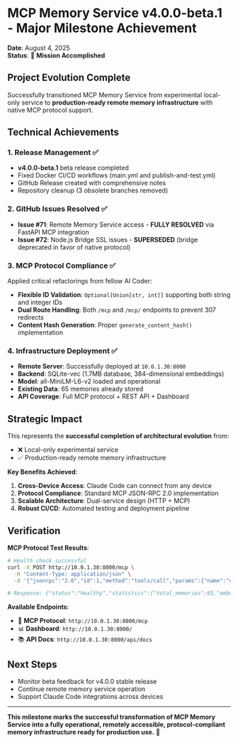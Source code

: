 # MCP Memory Service v4.0.0-beta.1 - Major Milestone Achievement

**Date**: August 4, 2025  
**Status**: 🚀 **Mission Accomplished**

## Project Evolution Complete

Successfully transitioned MCP Memory Service from experimental local-only service to **production-ready remote memory infrastructure** with native MCP protocol support.

## Technical Achievements

### 1. Release Management ✅
- **v4.0.0-beta.1** beta release completed
- Fixed Docker CI/CD workflows (main.yml and publish-and-test.yml)
- GitHub Release created with comprehensive notes
- Repository cleanup (3 obsolete branches removed)

### 2. GitHub Issues Resolved ✅
- **Issue #71**: Remote Memory Service access - **FULLY RESOLVED** via FastAPI MCP integration
- **Issue #72**: Node.js Bridge SSL issues - **SUPERSEDED** (bridge deprecated in favor of native protocol)

### 3. MCP Protocol Compliance ✅
Applied critical refactorings from fellow AI Coder:
- **Flexible ID Validation**: `Optional[Union[str, int]]` supporting both string and integer IDs
- **Dual Route Handling**: Both `/mcp` and `/mcp/` endpoints to prevent 307 redirects
- **Content Hash Generation**: Proper `generate_content_hash()` implementation

### 4. Infrastructure Deployment ✅
- **Remote Server**: Successfully deployed at `10.0.1.30:8000`
- **Backend**: SQLite-vec (1.7MB database, 384-dimensional embeddings)
- **Model**: all-MiniLM-L6-v2 loaded and operational
- **Existing Data**: 65 memories already stored
- **API Coverage**: Full MCP protocol + REST API + Dashboard

## Strategic Impact

This represents the **successful completion of architectural evolution** from:
- ❌ Local-only experimental service
- ✅ Production-ready remote memory infrastructure

**Key Benefits Achieved**:
1. **Cross-Device Access**: Claude Code can connect from any device
2. **Protocol Compliance**: Standard MCP JSON-RPC 2.0 implementation
3. **Scalable Architecture**: Dual-service design (HTTP + MCP)
4. **Robust CI/CD**: Automated testing and deployment pipeline

## Verification

**MCP Protocol Test Results**:
```bash
# Health check successful
curl -X POST http://10.0.1.30:8000/mcp \
  -H "Content-Type: application/json" \
  -d '{"jsonrpc":"2.0","id":1,"method":"tools/call","params":{"name":"check_database_health"}}'

# Response: {"status":"healthy","statistics":{"total_memories":65,"embedding_model":"all-MiniLM-L6-v2"}}
```

**Available Endpoints**:
- 🔧 **MCP Protocol**: `http://10.0.1.30:8000/mcp`
- 📊 **Dashboard**: `http://10.0.1.30:8000/`  
- 📚 **API Docs**: `http://10.0.1.30:8000/api/docs`

## Next Steps

- Monitor beta feedback for v4.0.0 stable release
- Continue remote memory service operation
- Support Claude Code integrations across devices

---

**This milestone marks the successful transformation of MCP Memory Service into a fully operational, remotely accessible, protocol-compliant memory infrastructure ready for production use.** 🎉